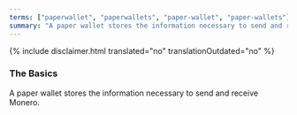 ```yaml
---
terms: ["paperwallet", "paperwallets", "paper-wallet", "paper-wallets"]
summary: "A paper wallet stores the information necessary to send and receive Monero"
---
```


{% include disclaimer.html translated="no" translationOutdated="no" %}

### The Basics

A paper wallet stores the information necessary to send and receive Monero.
